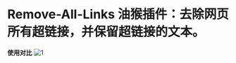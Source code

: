 # Remove-All-Links 油猴插件：去除网页所有超链接，并保留超链接的文本。


**使用对比**
![1](https://github.com/jtdh/Remove-All-Links/assets/99425739/7a5ee84c-caf3-46b6-bf81-323310c64756)
